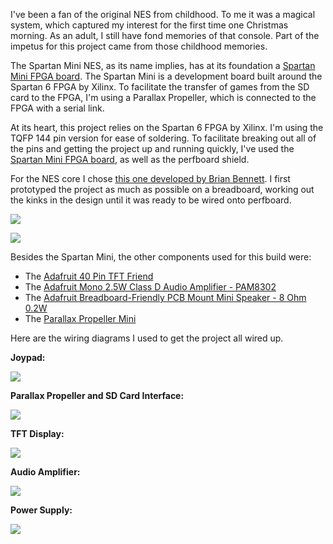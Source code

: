 I've been a fan of the original NES from childhood. To me it was a magical system, which captured my interest for the first time one Christmas morning. As an adult, I still have fond memories of that console. Part of the impetus for this project came from those childhood memories.  
  
The Spartan Mini NES, as its name implies, has at its foundation a [Spartan Mini FPGA board](https://github.com/jonthomasson/SpartanMini). The Spartan Mini is a development board built around the Spartan 6 FPGA by Xilinx. To facilitate the transfer of games from the SD card to the FPGA, I'm using a Parallax Propeller, which is connected to the FPGA with a serial link.

At its heart, this project relies on the Spartan 6 FPGA by Xilinx. I'm using the TQFP 144 pin version for ease of soldering. To facilitate breaking out all of the pins and getting the project up and running quickly, I've used the  [Spartan Mini FPGA board](https://github.com/jonthomasson/SpartanMini), as well as the perfboard shield.

For the NES core I chose  [this one developed by Brian Bennett](https://github.com/brianbennett/fpga_nes). I first prototyped the project as much as possible on a breadboard, working out the kinks in the design until it was ready to be wired onto perfboard.

![](https://ce-forum.s3.amazonaws.com/original/1X/7c13617722c302d1d92f3da401a9de24ca03b5ca.jpg)

![](https://ce-forum.s3.amazonaws.com/original/1X/105fdd29481efc8f9d8a1c6d3b57805e25647b93.jpg)

Besides the Spartan Mini, the other components used for this build were:

-   The  [Adafruit 40 Pin TFT Friend](https://www.adafruit.com/product/1932)
-   The [Adafruit Mono 2.5W Class D Audio Amplifier - PAM8302](https://www.adafruit.com/product/2130)
-   The  [Adafruit Breadboard-Friendly PCB Mount Mini Speaker - 8 Ohm 0.2W](https://www.adafruit.com/product/1898?gclid=CjwKCAiAlfnUBRBQEiwAWpPA6ZmdnJprCETX1CXwhQVTNCWsY9VVICv4csFJM9_hXa4CajkE9DbYCRoCywYQAvD_BwE)
-   The [Parallax Propeller Mini](https://www.parallax.com/product/32150)

Here are the wiring diagrams I used to get the project all wired up.

**Joypad:**

![](https://lh3.googleusercontent.com/G_ijEdbCOJcArO9QVZjEJi_ETzJ7K9X18oTC9j8gPMn-yZdFrY7veoHUBWZ_b0bYjt675raKRwC6z60U3yaXcPCo3zrYOA6M-ReIpKhxFm7AN22hulfOXkBbbtJV4mr018vUCdVzo9Pgw1aOaLqB8U2qeKUFsUdsR6-X7Hx9mUewIgKWK1ZShNA6BJ1vfYi7LoKRZfIhbhh3lTurHYl2XE8VT0SYkDmfppPixj98lfIEuAp2LYojruUN2NQ50uRmHprgF8TNwEuxbm_ZKnpWEfy_e6FKRUV5oDrBxNvmmDRRKc1mgZfQNSMIXn2e667niUqG-OmBWskYQ0cQgHmLlCu0NZm6AJE5Ol3QiHfnhWxm_jUcahVfrBn_udyybWaT9fZ1W1eJfOfnUyXnfngx93I3slcs2NJtL46uXhBFufkj-aaKTIMwx07mCNHHHpV2gxFG7zOTTTVGbEs7Zssf7pC0fmJAbpvgU0AB1F-NldQlFJ_cN86WSajQhT_vmtYm1rtopaNpi5x6ynt4iy5ifg7IVwxD_0WYurtdxtWtYMh91H1TtSzZLcznwwBHrz4ZRG41sMmuBknfAi6_FP1ZBHPKHo8XNA1qENMHuz5T-kdMzfWOfXOP66Z3y8cC4QNakxFmSpRr-1EFgFOsLr3vLX6UyZ-DPKPQvA=w720-h540-no)

**Parallax Propeller and SD Card Interface:**

![](https://lh3.googleusercontent.com/67RK03zv-YHlgBzEKI64mR9WJjMG4r0vLpm7wjhhQR8B7yB2miSO8A2Wu4HD0Fiin9boylPTZT4fa4bPH4irvOwXAKCQnQfG3b-ik7cquTPi-TsFJVIk4p8_WVml8VAomyTAaNMcvD6nXj1dGUdDhf9jWh31GdssX0rBSZFq9w1PwXrbfg7GylTz5nsU0LAqUz5fNxFJUoR4J6irXo57VatSkCzm7LTSHZaWlPo-8CpH7yVJeuafDukBBCijqZ0JMSv9lY0Hfc1dmTRfzZ52YIwkr9UqM-0JRA8FWM4PXZvNgAka6kMYAEPHTxuZJFGzIjfpAindla2xL4iml6OG5-TzFEIFujEV5qQfORnXSF-rpTm-slu8oXbslmkLW5laqStv7Z1uCCEtAxDDHNioUjS0QowEGA4k_JFh1ZxhWSpZBQOPqN8v-S3hoF-02Gh_sDI3oH8sUKSxzDA0U45tgYodOJb9oe48AwDjLbR6YSJfOSriaFQdGqPXmJP3X8ZxbxqSxJhHmhteJ4L1pyNnr0S_dzyvIfGYtTvnTijur3bqrXPEAvXjRjTeVYhZNhBl5dx0HkOy3qOyjJ00otMAfYs-Jwl-BgJDzYjVQhJqvBERTBHExM52AHLOL5GE4x3e_SsEB8kAj_yArTNSbllwDrf1dUzt6Dnm9A=w800-h600-no)

**TFT Display:**

![](https://lh3.googleusercontent.com/qMa23puFFzDfIoa52lmlT6vdRjbH669SqYNUZcUXqLmA27mZ9wPoCp8MscaUO9r6tv_h1WR5ba73rJ4aDs87jXyC7wrR71w3IrZuv8W1g7zwWDlhaKjKsZ3KRMEdOHYf0c2FnVwhUPMcdtAbhkNJRZ2N2WS73mVDMIWybCkxOTKwEF-LTWAMgx_S0GkXadEwHsVCIvXaFwjX1Qbsi9zpBB1ODe944d02uLyFH9CBfawgfZGtiqaDsa-qkRF_A8ef1G2RpvE0_93E1U0oqGK0c_BkR-hA8oMBgAm_iWl0j8zJk2U9DPtgtrT4rMJeZdAbnqnLFK9qMdlTAAGNmFu2219-CP79HOPXRgFPYAvkDz4ghbYK1w7TrpvXYZ4vqnPSDLcN4QYnhNMl7VekMaxBMFKmj9N7Kwj9Ur4pAfUxPoyYGs5d2h_TI54BrFcG8CTJMqmi3tt8sP682Dsb7eII6QA7LVbx4fAGw0cxY1qDJYBVpThqjTJSW1-gbIoOlg9-qDBa6H5PgH3XkpWgYbG0NYkHmpkUrv0AYJqubJjN-WW_8rsg5Wm3vdlpcNLqABxI8_dOGHWO_K96imPojENsQT5absruA6tLwyRTUDCwW0cY7Q-vCm_DGUTZIls90KD-w4_I3ZfN5W2x2bWvbykgduQWQpTExHyHpw=w800-h600-no)

**Audio Amplifier:**

![](https://lh3.googleusercontent.com/ia3bGZmcFnsjVdncv4Nq5RC5qwPyieplkttK1VihFiz6y6kaYaGog1Onm7zzhoAGXGqddR1a1yfZaJAppGLi6ThZTWbg2cuRwA60h7KUXHqs-o4jrZDrHgH0a_PmBtlzeZctUmw5EqCzHQEwt01hofBTjU6nXdvnqfs-OYlgoWCX_cjwElpvHDdZ9XE0ViKWGhBIcXa8J-eXYkNhWZcW056Yba1EwoayVL9VkKr1cIGwbLJcAPLSUn1NGMYvESGxo4R6AgVhimsm44CZn0aWL5bg2Ne53VQywYs9xyd9CcFnxJ7opTfSHdTSqE6cqWkC_TCIz196ll3r0aMQfaO5RuuYA6nctmQzhFxC9r1CNaIwbRYqJBE766rFVXXQq0heLBdHV6MP-xd35Jg_gOMv5sYcRwCGUbX-9SPeCZDbz71edTKh9A5f2P3yRrU6h41YuDEq_H3uquKNBBxehnbM0f7Tiz2C9emsPNYY8h063lwLBLj6O8giXAQTc5g0K-rY8lE-kfMBSdC-oluX-L3iX2V4-iaw-MYIOjqatEm7WIr0mozBF4IjLvAl9xWENkf_MrMZnbZ5q_FJaJ5ZJAJdEetgyC08tZgJVTUN6ks9Yp_pS0C5MHV-RhsGzvahXbSNEjU-bINz99DVrIsxXo_zT1gOeACzDzQ0OA=w800-h600-no)

**Power Supply:**

![](https://lh3.googleusercontent.com/MS2Le4paDxa0HZ7ci20AOiSfDLobb8iPRdnxbgo0oIp4Iba4LVlIEwPEvm0-sj2u82hCSosb0cS7GJZ7YrFQ3rjctBVUYCgRvjqXKHbWySbc12jiAE-xlmciQIJXnvCXm7SMK7AYrkDJcOf-2vdV1jLrUkIMMDaph6r-vXgUJCOoInkc5aEwWrfYdV68Tn4xB88IY0Y9w5jejbqJtdBxAUbmlnvSCw3cKh2UAmgyY3IqoDEU0kRq5wdRxv633kwVIYHL7XbTHx7-hZ59iYkJkcj74_KEqdkYm6mWgqPmAIeroTmyrx7lUVrTx0vcQBlEXXU3zQMBTngp_QcKbNSdP3sl_fNsRGyGGBwnQu_TePvNlRfVGCB7WVimb5RPR8L1G24wCaM5CUcAW-CJmbARTvZbG-rz8NGTop2HvrUwLe_A0jcs-zOdRfqtmASEqzV_URSHl-fEjHxxzAtKDba5sCsOUlPWU6v0pXsejaP-K5tXaF4jc1yBEox6PvV_8aesaseVwv-V8TnikSn6lu_zyT0UO4nU9LbxeJlQaKeJHbB73Z5HmFuQR8xltFhPaWytdkPf_Y_yilwYdOF72uC0gCAO2JSDkHBmmDJoiwNJlR541xsjrGBdarLTHwOx6evEa6PPOA2QrBGtvj2kYljDWwE6mwVdE0heGQ=w800-h600-no)
